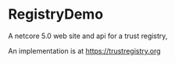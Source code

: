 # RegistryDemo
A netcore 5.0 web site and api for a trust registry,

An implementation is at https://trustregistry.org


